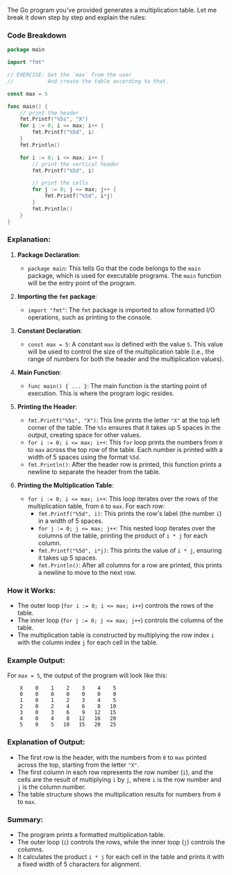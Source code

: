 The Go program you've provided generates a multiplication table. Let me break it down step by step and explain the rules:

### Code Breakdown

```go
package main

import "fmt"

// EXERCISE: Get the `max` from the user
//           And create the table according to that.

const max = 5

func main() {
	// print the header
	fmt.Printf("%5s", "X")
	for i := 0; i <= max; i++ {
		fmt.Printf("%5d", i)
	}
	fmt.Println()

	for i := 0; i <= max; i++ {
		// print the vertical header
		fmt.Printf("%5d", i)

		// print the cells
		for j := 0; j <= max; j++ {
			fmt.Printf("%5d", i*j)
		}
		fmt.Println()
	}
}
```

### Explanation:

1. **Package Declaration**:
   - `package main`: This tells Go that the code belongs to the `main` package, which is used for executable programs. The `main` function will be the entry point of the program.

2. **Importing the `fmt` package**:
   - `import "fmt"`: The `fmt` package is imported to allow formatted I/O operations, such as printing to the console.

3. **Constant Declaration**:
   - `const max = 5`: A constant `max` is defined with the value `5`. This value will be used to control the size of the multiplication table (i.e., the range of numbers for both the header and the multiplication values).

4. **Main Function**:
   - `func main() { ... }`: The main function is the starting point of execution. This is where the program logic resides.

5. **Printing the Header**:
   - `fmt.Printf("%5s", "X")`: This line prints the letter `"X"` at the top left corner of the table. The `%5s` ensures that it takes up 5 spaces in the output, creating space for other values.
   - `for i := 0; i <= max; i++`: This `for` loop prints the numbers from `0` to `max` across the top row of the table. Each number is printed with a width of 5 spaces using the format `%5d`.
   - `fmt.Println()`: After the header row is printed, this function prints a newline to separate the header from the table.

6. **Printing the Multiplication Table**:
   - `for i := 0; i <= max; i++`: This loop iterates over the rows of the multiplication table, from `0` to `max`. For each row:
     - `fmt.Printf("%5d", i)`: This prints the row's label (the number `i`) in a width of 5 spaces.
     - `for j := 0; j <= max; j++`: This nested loop iterates over the columns of the table, printing the product of `i * j` for each column.
     - `fmt.Printf("%5d", i*j)`: This prints the value of `i * j`, ensuring it takes up 5 spaces.
     - `fmt.Println()`: After all columns for a row are printed, this prints a newline to move to the next row.

### How it Works:
- The outer loop (`for i := 0; i <= max; i++`) controls the rows of the table.
- The inner loop (`for j := 0; j <= max; j++`) controls the columns of the table.
- The multiplication table is constructed by multiplying the row index `i` with the column index `j` for each cell in the table.

### Example Output:
For `max = 5`, the output of the program will look like this:

```
    X    0    1    2    3    4    5
    0    0    0    0    0    0    0
    1    0    1    2    3    4    5
    2    0    2    4    6    8   10
    3    0    3    6    9   12   15
    4    0    4    8   12   16   20
    5    0    5   10   15   20   25
```

### Explanation of Output:
- The first row is the header, with the numbers from `0` to `max` printed across the top, starting from the letter `"X"`.
- The first column in each row represents the row number (`i`), and the cells are the result of multiplying `i` by `j`, where `i` is the row number and `j` is the column number.
- The table structure shows the multiplication results for numbers from `0` to `max`.

### Summary:
- The program prints a formatted multiplication table.
- The outer loop (`i`) controls the rows, while the inner loop (`j`) controls the columns.
- It calculates the product `i * j` for each cell in the table and prints it with a fixed width of 5 characters for alignment.